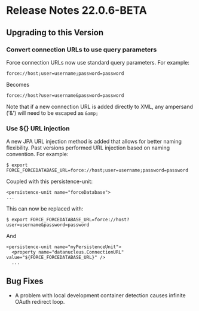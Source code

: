 # Release Notes 22.0.6-BETA

## Upgrading to this Version
### Convert connection URLs to use query parameters
Force connection URLs now use standard query parameters.  For example:

    force://host;user=username;password=password

Becomes

    force://host?user=username&password=password


Note that if a new connection URL is added directly to XML, any ampersand ('&') will need to be escaped as `&amp;`

### Use ${} URL injection
A new JPA URL injection method is added that allows for better naming flexibility.  Past versions performed URL injection based on naming convention.  For example:

    $ export FORCE_FORCEDATABASE_URL=force://host;user=username;password=password

Coupled with this persistence-unit:

    <persistence-unit name="forceDatabase">
    ...

This can now be replaced with:

    $ export FORCE_FORCEDATABASE_URL=force://host?user=username&password=password

And

    <persistence-unit name="myPersistenceUnit">
      <property name="datanucleus.ConnectionURL" value="${FORCE_FORCEDATABASE_URL}" />
      ...

## Bug Fixes
- A problem with local development container detection causes infinite OAuth redirect loop.
